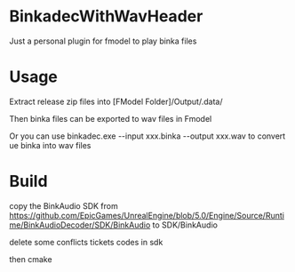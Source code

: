 # BinkadecWithWavHeader
Just a personal plugin for fmodel to play binka files
# Usage
Extract release zip files into [FModel Folder]/Output/.data/

Then binka files can be exported to wav files in Fmodel

Or you can use binkadec.exe --input xxx.binka --output xxx.wav to convert ue binka into wav files
# Build
copy the BinkAudio SDK from https://github.com/EpicGames/UnrealEngine/blob/5.0/Engine/Source/Runtime/BinkAudioDecoder/SDK/BinkAudio to SDK/BinkAudio

delete some conflicts tickets codes in sdk

then cmake

